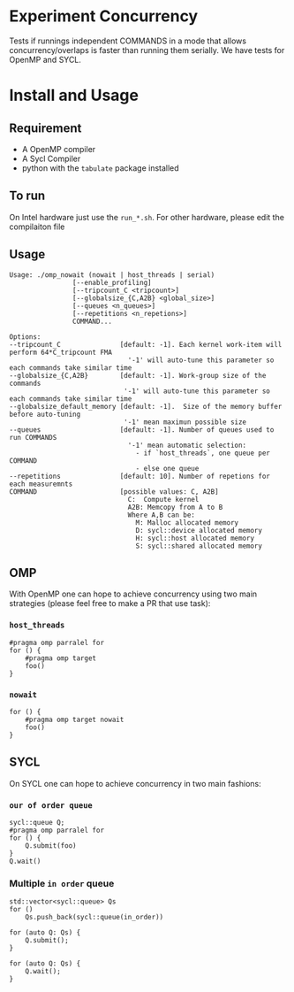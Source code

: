 # Experiment Concurrency


Tests if runnings independent COMMANDS in a mode that allows concurrency/overlaps is faster than running them serially.
We have tests for OpenMP and SYCL. 

# Install and Usage

## Requirement
- A OpenMP compiler
- A Sycl Compiler
- python with the `tabulate` package installed

## To run

On Intel hardware just use the `run_*.sh`. For other hardware, please edit the compilaiton file

## Usage
```
Usage: ./omp_nowait (nowait | host_threads | serial)
                [--enable_profiling]
                [--tripcount_C <tripcount>]
                [--globalsize_{C,A2B} <global_size>]
                [--queues <n_queues>]
                [--repetitions <n_repetions>]
                COMMAND...

Options:
--tripcount_C               [default: -1]. Each kernel work-item will perform 64*C_tripcount FMA
                              '-1' will auto-tune this parameter so each commands take similar time
--globalsize_{C,A2B}        [default: -1]. Work-group size of the commands
                             '-1' will auto-tune this parameter so each commands take similar time
--globalsize_default_memory [default: -1].  Size of the memory buffer before auto-tuning
                             '-1' mean maximun possible size
--queues                    [default: -1]. Number of queues used to run COMMANDS
                              '-1' mean automatic selection:
                                - if `host_threads`, one queue per COMMAND
                                - else one queue
--repetitions               [default: 10]. Number of repetions for each measuremnts
COMMAND                     [possible values: C, A2B]
                              C:  Compute kernel
                              A2B: Memcopy from A to B
                              Where A,B can be:
                                M: Malloc allocated memory
                                D: sycl::device allocated memory
                                H: sycl::host allocated memory
                                S: sycl::shared allocated memory

```

## OMP

With OpenMP one can hope to achieve concurrency using two main strategies (please feel free to make a PR that use task):

### `host_threads`

```
#pragma omp parralel for
for () {
    #pragma omp target
    foo() 
}
```

### `nowait`

```
for () {
    #pragma omp target nowait
    foo()
}
```

## SYCL

On SYCL  one can hope to achieve concurrency in two main fashions:

### `our of order queue`

```
sycl::queue Q;
#pragma omp parralel for
for () {
    Q.submit(foo)
}
Q.wait()
```

### Multiple `in order` queue

```
std::vector<sycl::queue> Qs
for ()
    Qs.push_back(sycl::queue(in_order))

for (auto Q: Qs) {
    Q.submit();
}

for (auto Q: Qs) {
    Q.wait();
}
```
